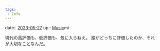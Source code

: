 ```yaml
---
tags:
 - Info
---
```


date:: [2023-05-27](/Daily_Note/2023-05-27.md)
up:: [Music](../Bar/Novel/Topics/Music.md)mi

現代の高評価も、低評価も、気に入らねえ。
誰がどっちに評価したのか、それが大切なことなんだ。